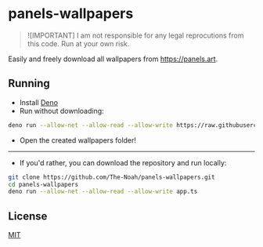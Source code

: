 # panels-wallpapers

> ![IMPORTANT]
> I am not responsible for any legal reprocutions from this code. Run at your own risk.

Easily and freely download all wallpapers from https://panels.art.

## Running

- Install [Deno](https://deno.land)
- Run without downloading:

```bash
deno run --allow-net --allow-read --allow-write https://raw.githubusercontent.com/The-Noah/panels-wallpapers/refs/heads/master/app.ts
```

- Open the created wallpapers folder!

---

- If you'd rather, you can download the repository and run locally:

```bash
git clone https://github.com/The-Noah/panels-wallpapers.git
cd panels-wallpapers
deno run --allow-net --allow-read --allow-write app.ts
```

## License

[MIT](LICENSE)
